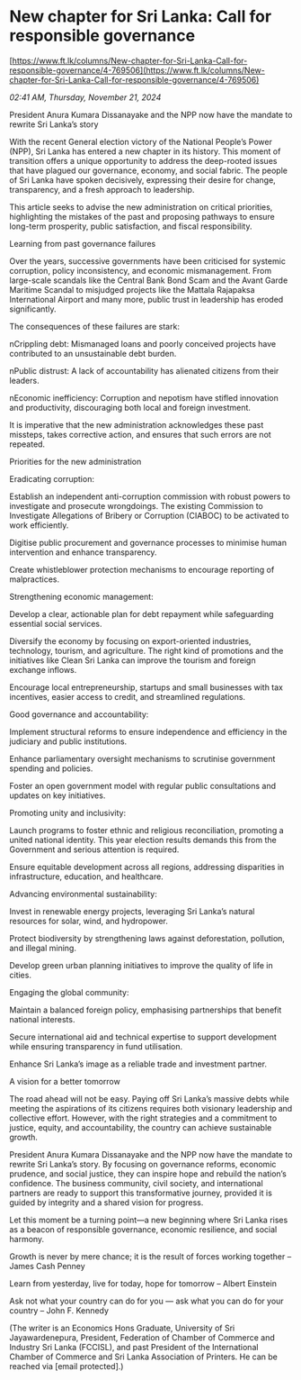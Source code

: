 # New chapter for Sri Lanka: Call for responsible governance

[https://www.ft.lk/columns/New-chapter-for-Sri-Lanka-Call-for-responsible-governance/4-769506](https://www.ft.lk/columns/New-chapter-for-Sri-Lanka-Call-for-responsible-governance/4-769506)

*02:41 AM, Thursday, November 21, 2024*

President Anura Kumara Dissanayake and the NPP now have the mandate to rewrite Sri Lanka’s story

With the recent General election victory of the National People’s Power (NPP), Sri Lanka has entered a new chapter in its history. This moment of transition offers a unique opportunity to address the deep-rooted issues that have plagued our governance, economy, and social fabric. The people of Sri Lanka have spoken decisively, expressing their desire for change, transparency, and a fresh approach to leadership.

This article seeks to advise the new administration on critical priorities, highlighting the mistakes of the past and proposing pathways to ensure long-term prosperity, public satisfaction, and fiscal responsibility.

Learning from past governance failures

Over the years, successive governments have been criticised for systemic corruption, policy inconsistency, and economic mismanagement. From large-scale scandals like the Central Bank Bond Scam and the Avant Garde Maritime Scandal to misjudged projects like the Mattala Rajapaksa International Airport and many more, public trust in leadership has eroded significantly.

The consequences of these failures are stark:

nCrippling debt: Mismanaged loans and poorly conceived projects have contributed to an unsustainable debt burden.

nPublic distrust: A lack of accountability has alienated citizens from their leaders.

nEconomic inefficiency: Corruption and nepotism have stifled innovation and productivity, discouraging both local and foreign investment.

It is imperative that the new administration acknowledges these past missteps, takes corrective action, and ensures that such errors are not repeated.

Priorities for the new administration

Eradicating corruption:

Establish an independent anti-corruption commission with robust powers to investigate and prosecute wrongdoings. The existing Commission to Investigate Allegations of Bribery or Corruption (CIABOC) to be activated to work efficiently.

Digitise public procurement and governance processes to minimise human intervention and enhance transparency.

Create whistleblower protection mechanisms to encourage reporting of malpractices.

Strengthening economic management:

Develop a clear, actionable plan for debt repayment while safeguarding essential social services.

Diversify the economy by focusing on export-oriented industries, technology, tourism, and agriculture. The right kind of promotions and the initiatives like Clean Sri Lanka can improve the tourism and foreign exchange inflows.

Encourage local entrepreneurship, startups and small businesses with tax incentives, easier access to credit, and streamlined regulations.

Good governance and accountability:

Implement structural reforms to ensure independence and efficiency in the judiciary and public institutions.

Enhance parliamentary oversight mechanisms to scrutinise government spending and policies.

Foster an open government model with regular public consultations and updates on key initiatives.

Promoting unity and inclusivity:

Launch programs to foster ethnic and religious reconciliation, promoting a united national identity. This year election results demands this from the Government and serious attention is required.

Ensure equitable development across all regions, addressing disparities in infrastructure, education, and healthcare.

Advancing environmental sustainability:

Invest in renewable energy projects, leveraging Sri Lanka’s natural resources for solar, wind, and hydropower.

Protect biodiversity by strengthening laws against deforestation, pollution, and illegal mining.

Develop green urban planning initiatives to improve the quality of life in cities.

Engaging the global community:

Maintain a balanced foreign policy, emphasising partnerships that benefit national interests.

Secure international aid and technical expertise to support development while ensuring transparency in fund utilisation.

Enhance Sri Lanka’s image as a reliable trade and investment partner.

A vision for a better tomorrow

The road ahead will not be easy. Paying off Sri Lanka’s massive debts while meeting the aspirations of its citizens requires both visionary leadership and collective effort. However, with the right strategies and a commitment to justice, equity, and accountability, the country can achieve sustainable growth.

President Anura Kumara Dissanayake and the NPP now have the mandate to rewrite Sri Lanka’s story. By focusing on governance reforms, economic prudence, and social justice, they can inspire hope and rebuild the nation’s confidence. The business community, civil society, and international partners are ready to support this transformative journey, provided it is guided by integrity and a shared vision for progress.

Let this moment be a turning point—a new beginning where Sri Lanka rises as a beacon of responsible governance, economic resilience, and social harmony.

Growth is never by mere chance; it is the result of forces working together – James Cash Penney

Learn from yesterday, live for today, hope for tomorrow – Albert Einstein

Ask not what your country can do for you — ask what you can do for your country – John F. Kennedy

(The writer is an Economics Hons Graduate, University of Sri Jayawardenepura, President, Federation of Chamber of Commerce and Industry Sri Lanka (FCCISL), and past President of the International Chamber of Commerce and Sri Lanka Association of Printers. He can be reached via [email protected].)

